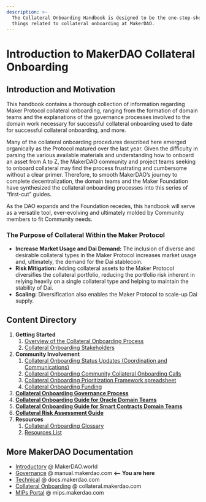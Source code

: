 ```yaml
---
description: >-
  The Collateral Onboarding Handbook is designed to be the one-stop-shop for all
  things related to collateral onboarding at MakerDAO.
---
```


# Introduction to MakerDAO Collateral Onboarding

## **Introduction and Motivation**

This handbook contains a thorough collection of information regarding Maker Protocol collateral onboarding, ranging from the formation of domain teams and the explanations of the governance processes involved to the domain work necessary for successful collateral onboarding used to date for successful collateral onboarding, and more.

Many of the collateral onboarding procedures described here emerged organically as the Protocol matured over the last year. Given the difficulty in parsing the various available materials and understanding how to onboard an asset from A to Z, the MakerDAO community and project teams seeking to onboard collateral may find the process frustrating and cumbersome without a clear primer. Therefore, to smooth MakerDAO’s journey to complete decentralization, the domain teams and the Maker Foundation have synthesized the collateral onboarding processes into this series of “first-cut” guides.

As the DAO expands and the Foundation recedes, this handbook will serve as a versatile tool, ever-evolving and ultimately molded by Community members to fit Community needs.

### **The Purpose of Collateral Within the Maker Protocol**

* **Increase Market Usage and Dai Demand:** The inclusion of diverse and desirable collateral types in the Maker Protocol increases market usage and, ultimately, the demand for the Dai stablecoin.
* **Risk Mitigation:** Adding collateral assets to the Maker Protocol diversifies the collateral portfolio, reducing the portfolio risk inherent in relying heavily on a single collateral type and helping to maintain the stability of Dai.
* **Scaling:** Diversification also enables the Maker Protocol to scale-up Dai supply.

## **Content Directory**

1. **Getting Started**
   1. [Overview of the Collateral Onboarding Process](https://collateral.makerdao.com/introduction-to-collateral-onboarding/high-level-overview-of-the-collateral-onboarding-process)
   2. [Collateral Onboarding Stakeholders](https://collateral.makerdao.com/introduction-to-collateral-onboarding/cob-stakeholders-overview)
2. **Community Involvement**
   1. [Collateral Onboarding Status Updates (Coordination and Communications)](https://collateral.makerdao.com/cob-team-coordination-and-communications)
   2. [Collateral Onboarding Community Collateral Onboarding Calls](https://collateral.makerdao.com/community-collateral-onboarding-calls)
   3. [Collateral Onboarding Prioritization Framework spreadsheet](https://collateral.makerdao.com/cob-prioritization-framework)
   4. [Collateral Onboarding Funding](https://collateral.makerdao.com/collateral-onboarding-funding-grants)
3. [**Collateral Onboarding Governance Process**](https://collateral.makerdao.com/governance-and-collateral-onboarding/untitled)
4. [**Collateral Onboarding Guide for Oracle Domain Teams**](https://collateral.makerdao.com/oracles-domain/untitled)
5. [**Collateral Onboarding Guide for Smart Contracts Domain Teams**](https://collateral.makerdao.com/smart-contracts-domain/untitled)
6. [**Collateral Risk Assessment Guide**](https://collateral.makerdao.com/risk-domain/untitled)
7. **Resources**
   1. [Collateral Onboarding Glossary](https://collateral.makerdao.com/resources/collateral-onboarding-glossary)
   2. [Resources List](https://collateral.makerdao.com/resources/resources-list)

## More MakerDAO Documentation

* [Introductory](https://makerdao.world/en/) @ MakerDAO.world
* [Governance](https://manual.makerdao.com) @ manual.makerdao.com **<-- You are here**
* [Technical](https://docs.makerdao.com) @ docs.makerdao.com
* [Collateral Onboarding](https://collateral.makerdao.com) @ collateral.makerdao.com
* [MIPs Portal](https://mips.makerdao.com) @ mips.makerdao.com
